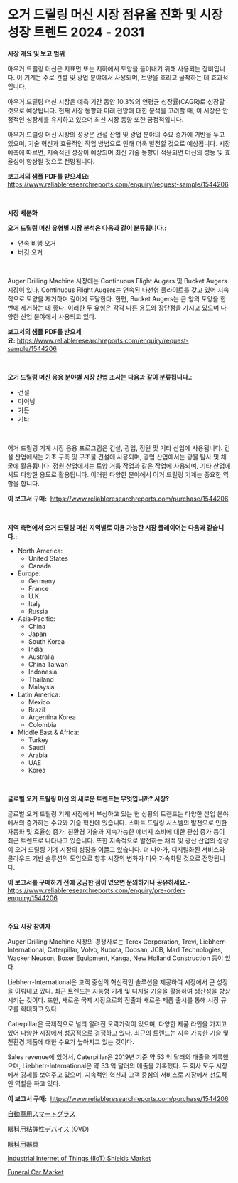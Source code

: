 <p><h1>오거 드릴링 머신 시장 점유율 진화 및 시장 성장 트렌드 2024 - 2031</h1></p><p><strong>시장 개요 및 보고 범위</strong></p>
<p><p>아우거 드릴링 머신은 지표면 또는 지하에서 토양을 들어내기 위해 사용되는 장비입니다. 이 기계는 주로 건설 및 광업 분야에서 사용되며, 토양을 흐리고 굴착하는 데 효과적입니다.</p><p>아우거 드릴링 머신 시장은 예측 기간 동안 10.3%의 연평균 성장률(CAGR)로 성장할 것으로 예상됩니다. 현재 시장 동향과 미래 전망에 대한 분석을 고려할 때, 이 시장은 안정적인 성장세를 유지하고 있으며 최신 시장 동향 또한 긍정적입니다.</p><p>아우거 드릴링 머신 시장의 성장은 건설 산업 및 광업 분야의 수요 증가에 기반을 두고 있으며, 기술 혁신과 효율적인 작업 방법으로 인해 더욱 발전할 것으로 예상됩니다. 시장 예측에 따르면, 지속적인 성장이 예상되며 최신 기술 동향이 적용되면 머신의 성능 및 효율성이 향상될 것으로 전망됩니다.</p></p>
<p><strong>보고서의 샘플 PDF를 받으세요:</strong> <a href="https://www.reliableresearchreports.com/enquiry/request-sample/1544206">https://www.reliableresearchreports.com/enquiry/request-sample/1544206</a></p>
<p>&nbsp;</p>
<p><strong>시장 세분화</strong></p>
<p><strong>오거 드릴링 머신 유형별 시장 분석은 다음과 같이 분류됩니다.:</strong></p>
<p><ul><li>연속 비행 오거</li><li>버킷 오거</li></ul></p>
<p>&nbsp;</p>
<p><p>Auger Drilling Machine 시장에는 Continuous Flight Augers 및 Bucket Augers 시장이 있다. Continuous Flight Augers는 연속된 나선형 플라이트를 갖고 있어 지속적으로 토양을 제거하며 깊이에 도달한다. 한편, Bucket Augers는 큰 양의 토양을 한 번에 제거하는 데 좋다. 이러한 두 유형은 각각 다른 용도와 장단점을 가지고 있으며 다양한 산업 분야에서 사용되고 있다.</p></p>
<p><strong>보고서의 샘플 PDF를 받으세요:</strong>&nbsp;<a href="https://www.reliableresearchreports.com/enquiry/request-sample/1544206">https://www.reliableresearchreports.com/enquiry/request-sample/1544206</a></p>
<p>&nbsp;</p>
<p><strong> 오거 드릴링 머신 응용 분야별 시장 산업 조사는 다음과 같이 분류됩니다.:</strong></p>
<p><ul><li>건설</li><li>마이닝</li><li>가든</li><li>기타</li></ul></p>
<p>&nbsp;</p>
<p><p>어거 드릴링 기계 시장 응용 프로그램은 건설, 광업, 정원 및 기타 산업에 사용됩니다. 건설 산업에서는 기초 구축 및 구조물 건설에 사용되며, 광업 산업에서는 광물 탐사 및 채굴에 활용됩니다. 정원 산업에서는 토양 거름 작업과 같은 작업에 사용되며, 기타 산업에서도 다양한 용도로 활용됩니다. 이러한 다양한 분야에서 어거 드릴링 기계는 중요한 역할을 합니다.</p></p>
<p><strong>이 보고서 구매:</strong>&nbsp; <a href="https://www.reliableresearchreports.com/purchase/1544206">https://www.reliableresearchreports.com/purchase/1544206</a></p>
<p>&nbsp;</p>
<p><strong>지역 측면에서 오거 드릴링 머신 지역별로 이용 가능한 시장 플레이어는 다음과 같습니다.:</strong></p>
<p><ul>
    <li>
        North America:
        <ul>
            <li>United States</li>
            <li>Canada</li>
        </ul>
    </li>
    <li>
        Europe:
        <ul>
            <li>Germany</li>
            <li>France</li>
            <li>U.K.</li>
            <li>Italy</li>
            <li>Russia</li>
        </ul>
    </li>
    <li>
        Asia-Pacific:
        <ul>
            <li>China</li>
            <li>Japan</li>
            <li>South Korea</li>
            <li>India</li>
            <li>Australia</li>
            <li>China Taiwan</li>
            <li>Indonesia</li>
            <li>Thailand</li>
            <li>Malaysia</li>
        </ul>
    </li>
    <li>
        Latin America:
        <ul>
            <li>Mexico</li>
            <li>Brazil</li>
            <li>Argentina Korea</li>
            <li>Colombia</li>
        </ul>
    </li>
    <li>
        Middle East & Africa:
        <ul>
            <li>Turkey</li>
            <li>Saudi</li>
            <li>Arabia</li>
            <li>UAE</li>
            <li>Korea</li>
        </ul>
    </li>
    </ul></p>
<p>&nbsp;</p>
<p><strong>글로벌 오거 드릴링 머신 의 새로운 트렌드는 무엇입니까? 시장?</strong></p>
<p><p>글로벌 오거 드릴링 기계 시장에서 부상하고 있는 현 상황의 트렌드는 다양한 산업 분야에서의 증가하는 수요와 기술 혁신에 있습니다. 스마트 드릴링 시스템의 발전으로 인한 자동화 및 효율성 증가, 친환경 기술과 지속가능한 에너지 소비에 대한 관심 증가 등이 최근 트렌드로 나타나고 있습니다. 또한 지속적으로 발전하는 채석 및 광산 산업의 성장이 오거 드릴링 기계 시장의 성장을 이끌고 있습니다. 더 나아가, 디지털화된 서비스와 클라우드 기반 솔루션의 도입으로 향후 시장의 변화가 더욱 가속화될 것으로 전망됩니다.</p></p>
<p><strong>이 보고서를 구매하기 전에 궁금한 점이 있으면 문의하거나 공유하세요.</strong>- <a href="https://www.reliableresearchreports.com/enquiry/pre-order-enquiry/1544206">https://www.reliableresearchreports.com/enquiry/pre-order-enquiry/1544206</a></p>
<p>&nbsp;</p>
<p><strong>주요 시장 참여자</strong></p>
<p><p>Auger Drilling Machine 시장의 경쟁사로는 Terex Corporation, Trevi, Liebherr-International, Caterpillar, Volvo, Kubota, Doosan, JCB, Marl Technologies, Wacker Neuson, Boxer Equipment, Kanga, New Holland Construction 등이 있다. </p><p>Liebherr-International은 고객 중심의 혁신적인 솔루션을 제공하여 시장에서 큰 성장을 이뤄내고 있다. 최근 트렌드는 지능형 기계 및 디지털 기술을 활용하여 생산성을 향상시키는 것이다. 또한, 새로운 국제 시장으로의 진출과 새로운 제품 출시를 통해 시장 규모를 확대하고 있다.</p><p>Caterpillar은 국제적으로 널리 알려진 오락가락이 있으며, 다양한 제품 라인을 가지고 있어 다양한 시장에서 성공적으로 경쟁하고 있다. 최근의 트렌드는 지속 가능한 기술 및 친환경 제품에 대한 수요가 높아지고 있는 것이다.</p><p>Sales revenue에 있어서, Caterpillar은 2019년 기준 약 53 억 달러의 매출을 기록했으며, Liebherr-International은 약 33 억 달러의 매출을 기록했다. 두 회사 모두 시장에서 강세를 보여주고 있으며, 지속적인 혁신과 고객 중심의 서비스로 시장에서 선도적인 역할을 하고 있다.</p></p>
<p><strong>이 보고서 구매:</strong>&nbsp;&nbsp;<a href="https://www.reliableresearchreports.com/purchase/1544206">https://www.reliableresearchreports.com/purchase/1544206</a></p>
<p><p><a href="https://medium.com/@jeannesawayn2023/%E8%87%AA%E5%8B%95%E8%BB%8A%E3%82%B9%E3%83%9E%E3%83%BC%E3%83%88%E3%82%AC%E3%83%A9%E3%82%B9%E5%B8%82%E5%A0%B4-2031%E5%B9%B4%E3%81%BE%E3%81%A7%E3%81%AE%E6%88%90%E5%8A%9F%E3%81%99%E3%82%8B%E3%83%93%E3%82%B8%E3%83%8D%E3%82%B9%E6%88%A6%E7%95%A5%E3%81%AE%E9%8D%B5%E3%82%92%E4%BA%88%E6%B8%AC-6264209409ec">自動車用スマートグラス</a></p><p><a href="https://github.com/lrlmopnhwd79300/Market-Research-Report-List-1/blob/main/499267314331.md">眼科用粘弾性デバイス (OVD)</a></p><p><a href="https://github.com/wkuactfdzwizk06/Market-Research-Report-List-1/blob/main/828201914330.md">眼科用器具</a></p><p><a href="https://github.com/joannagoyvaerts/Market-Research-Report-List-2/blob/main/industrial-internet-of-things-iiot-shields-market.md">Industrial Internet of Things (IIoT) Shields Market</a></p><p><a href="https://issuu.com/reportprime-2/docs/funeral-car-market-size-2030.pptx">Funeral Car Market</a></p></p>
